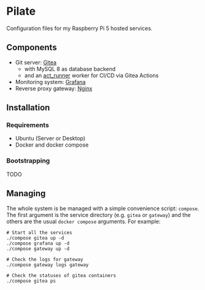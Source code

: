 # Pilate

Configuration files for my Raspberry Pi 5 hosted services.

## Components

- Git server: [Gitea](https://about.gitea.com/products/gitea)
  - with MySQL 8 as database backend
  - and an [act_runner](https://gitea.com/gitea/act_runner) worker for CI/CD via Gitea Actions
- Monitoring system: [Grafana](https://grafana.com)
- Reverse proxy gateway: [Nginx](https://nginx.org)

## Installation

### Requirements

- Ubuntu (Server or Desktop)
- Docker and docker compose

### Bootstrapping

TODO

## Managing

The whole system is be managed with a simple convenience script: `compose`. The first argument is the service directory (e.g. `gitea` or `gateway`) and the others are the usual `docker compose` arguments. For example:

```shell
# Start all the services
./compose gitea up -d
./compose grafana up -d
./compose gateway up -d

# Check the logs for gateway
./compose gateway logs gateway

# Check the statuses of gitea containers
./compose gitea ps
```
